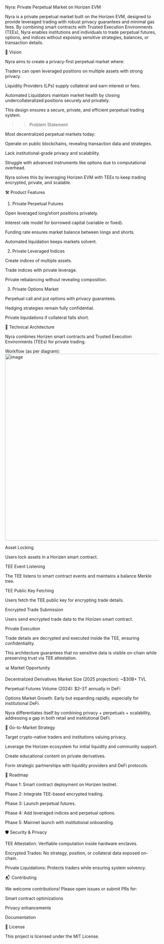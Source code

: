 Nyra: Private Perpetual Market on Horizen EVM

Nyra is a private perpetual market built on the Horizen EVM, designed to provide leveraged trading with robust privacy guarantees and minimal gas fees. By combining smart contracts with Trusted Execution Environments (TEEs), Nyra enables institutions and individuals to trade perpetual futures, options, and indices without exposing sensitive strategies, balances, or transaction details.

🚀 Vision

Nyra aims to create a privacy-first perpetual market where:

Traders can open leveraged positions on multiple assets with strong privacy.

Liquidity Providers (LPs) supply collateral and earn interest or fees.

Automated Liquidators maintain market health by closing undercollateralized positions securely and privately.

This design ensures a secure, private, and efficient perpetual trading system.

>> Problem Statement

Most decentralized perpetual markets today:

Operate on public blockchains, revealing transaction data and strategies.

Lack institutional-grade privacy and scalability.

Struggle with advanced instruments like options due to computational overhead.

Nyra solves this by leveraging Horizen EVM with TEEs to keep trading encrypted, private, and scalable.

🛠 Product Features
1. Private Perpetual Futures

Open leveraged long/short positions privately.

Interest rate model for borrowed capital (variable or fixed).

Funding rate ensures market balance between longs and shorts.

Automated liquidation keeps markets solvent.

2. Private Leveraged Indices

Create indices of multiple assets.

Trade indices with private leverage.

Private rebalancing without revealing composition.

3. Private Options Market

Perpetual call and put options with privacy guarantees.

Hedging strategies remain fully confidential.

Private liquidations if collateral falls short.

📐 Technical Architecture

Nyra combines Horizen smart contracts and Trusted Execution Environments (TEEs) for private trading.

Workflow (as per diagram):
<img width="1280" height="610" alt="image" src="https://github.com/user-attachments/assets/b6a28bc2-50c8-4869-adbc-a884e56d34da" />

Asset Locking

Users lock assets in a Horizen smart contract.

TEE Event Listening

The TEE listens to smart contract events and maintains a balance Merkle tree.

TEE Public Key Fetching

Users fetch the TEE public key for encrypting trade details.

Encrypted Trade Submission

Users send encrypted trade data to the Horizen smart contract.

Private Execution

Trade details are decrypted and executed inside the TEE, ensuring confidentiality.

This architecture guarantees that no sensitive data is visible on-chain while preserving trust via TEE attestation.

📊 Market Opportunity

Decentralized Derivatives Market Size (2025 projection): ~$30B+ TVL

Perpetual Futures Volume (2024): $2–3T annually in DeFi

Options Market Growth: Early but expanding rapidly, especially for institutional DeFi.

Nyra differentiates itself by combining privacy + perpetuals + scalability, addressing a gap in both retail and institutional DeFi.

🔑 Go-to-Market Strategy

Target crypto-native traders and institutions valuing privacy.

Leverage the Horizen ecosystem for initial liquidity and community support.

Create educational content on private derivatives.

Form strategic partnerships with liquidity providers and DeFi protocols.

📌 Roadmap

Phase 1: Smart contract deployment on Horizen testnet.

Phase 2: Integrate TEE-based encrypted trading.

Phase 3: Launch perpetual futures.

Phase 4: Add leveraged indices and perpetual options.

Phase 5: Mainnet launch with institutional onboarding.

🛡 Security & Privacy

TEE Attestation: Verifiable computation inside hardware enclaves.

Encrypted Trades: No strategy, position, or collateral data exposed on-chain.

Private Liquidations: Protects traders while ensuring system solvency.

📬 Contributing

We welcome contributions! Please open issues or submit PRs for:

Smart contract optimizations

Privacy enhancements

Documentation

📄 License

This project is licensed under the MIT License.
